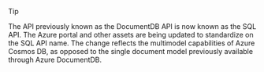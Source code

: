 >[!TIP] 
> The API previously known as the DocumentDB API is now known as the SQL API. The Azure portal and other assets are being updated to standardize on the SQL API name. The change reflects the multimodel capabilities of Azure Cosmos DB, as opposed to the single document model previously available through Azure DocumentDB. 